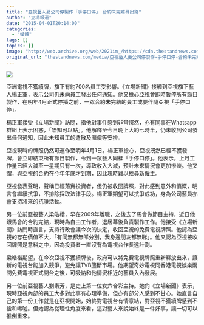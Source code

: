 ```yaml
---
title: "亞視藝人憂公司停製作「手停口停」　合約未完難尋出路"
author: "立場報道"
date: "2015-04-01T20:14:00"
categories:
  - "媒體"
tags: []
topics: []
image: "http://web.archive.org/web/2021im_/https://cdn.thestandnews.com/media/photos/cache/20150401-08-E6A58AE6ADA3E8BB8D_fZdV5_1200x0.png"
original_url: "thestandnews.com/media/亞視藝人憂公司停製作-手停口停-合約未完難尋出路"
---
```

![](http://web.archive.org/web/2021im_/https://cdn.thestandnews.com/media/photos/cache/20150401-08-E6A58AE6ADA3E8BB8D_fZdV5_1200x0.png)

亞洲電視不獲續牌，旗下有約700名員工受影響。《立場新聞》接觸到亞視旗下藝人楊正軍，表示公司仍未向員工發出任何通知。他又擔心亞視會即時暫停所有節目製作，在明年4月正式停播之前，一眾合約未完結的員工或要伴隨亞視「手停口停」。

楊正軍接受《立場新聞》訪問，指他對事件感到非常愕然，亦有同事在Whatsapp群組上表示困惑，「唔知可以點」。他解釋至今日晚上大約七時半，仍未收到公司發出任何通知，因此未知員工的遣散及賠償等安排。

亞視現時的牌照仍然可運作至明年4月1日。楊正軍擔心，亞視既然已經不獲發牌，會立即結束所有節目製作，令到一眾藝人同樣「手停口停」。他表示，上月工作量已經大減至一星期只有一次，導致收入大減，預計未來情況會更加慘淡。他又謂，與亞視的合約在今年年底才到期，因此現時難以找尋新僱主。

亞視發表聲明，聲稱已經落實投資者，但仍被收回牌照，對此感到意外和憤慨，明言會繼續抗爭，不排除採取法律手段。楊正軍期望可以抗爭成功，身為公司藝員亦會支持將來的抗爭活動。

另一位前亞視藝人梁皓楷，早在2009年離職，之後去了馬會做節目主持，近日他跟馬會的合約完結，現時為自由工作者，退居幕後負責製作工作。他接受《立場新聞》訪問時直言，支持行政會議今次的決定，收回亞視的免費電視牌照。他認為亞視的存在價值不大，「有同無都無咩分別，我身邊朋友都無睇」。他又認為亞視被收回牌照是意料之中，因為投資者一直沒有為電視台作長遠計劃。

梁皓楷期望，在今次亞視不獲續牌後，政府可以將免費電視牌照重新釋放出來，讓新的電視台能加入競爭，避免讓TVB壟斷市場。他期望奇妙電視同香港電視娛樂兩間免費電視正式開台之後，可吸納和他情況相近的藝員入內發展。

另一位前亞視藝人劉素芳，是史上第一位女六合彩主持。她向《立場新聞》表示，現時亞視內部的員工大多對此事有心理準備，但亦有部分人感到不甘心。她直言自己的第一份工作就是在亞視開始，始終對電視台有情意結，對亞視不獲續牌感到不捨和唏噓。但她認為從理性角度來看，這對藝人來說始終是一件好事，讓一切可以推倒重來。